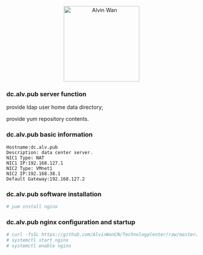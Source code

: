 <p align='center'> <a href='https://github.com/alvinwancn' target="_blank"> <img src='https://github.com/AlvinWanCN/life-record/raw/master/images/etlucency.png' alt='Alvin Wan' width=200></a></p>

### dc.alv.pub server function

provide ldap user home data directory;

provide yum repository contents.

### dc.alv.pub basic information

```
Hostname:dc.alv.pub
Description: data center server.
NIC1 Type: NAT
NIC1 IP:192.168.127.1
NIC2 Type: VMnet1
NIC2 IP:192.168.38.1
Default Gateway:192.168.127.2
```

### dc.alv.pub software installation
```bash
# yum install nginx
```

### dc.alv.pub nginx configuration and startup

```bash
# curl -fsSL https://github.com/AlvinWanCN/TechnologyCenter/raw/master/sophiroth_cluster/dc.alv.pub/nginx/pxe.conf > /etc/nginx/conf.d/pxe.conf
# systemctl start nginx
# systemctl enable nginx
```


### 
